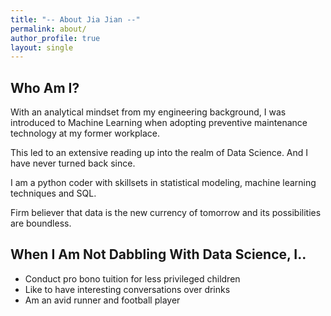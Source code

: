 ```yaml
---
title: "-- About Jia Jian --"
permalink: about/
author_profile: true
layout: single
---
```


## Who Am I?
With an analytical mindset from my engineering background, I was introduced to Machine Learning when adopting preventive 
maintenance technology at my former workplace.

This led to an extensive reading up into the realm of Data Science. And I have never turned back since.

I am a python coder with skillsets in statistical modeling, machine learning techniques and SQL.

Firm believer that data is the new currency of tomorrow and its possibilities are boundless.


## When I Am Not Dabbling With Data Science, I..
* Conduct pro bono tuition for less privileged children
* Like to have interesting conversations over drinks
* Am an avid runner and football player
